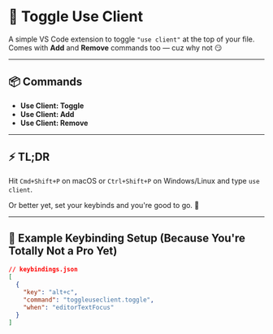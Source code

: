 # 🚀 Toggle Use Client

A simple VS Code extension to toggle `"use client"` at the top of your file. Comes with **Add** and **Remove** commands too — cuz why not 😏

---

## 📦 Commands

- **Use Client: Toggle**
- **Use Client: Add**
- **Use Client: Remove**

---

## ⚡ TL;DR

Hit `Cmd+Shift+P` on macOS or `Ctrl+Shift+P` on Windows/Linux and type `use client`.

Or better yet, set your keybinds and you're good to go. 💪

---

## 🎯 Example Keybinding Setup (Because You're Totally Not a Pro Yet)

```json
// keybindings.json
[
  {
    "key": "alt+c",
    "command": "toggleuseclient.toggle",
    "when": "editorTextFocus"
  }
]
```
